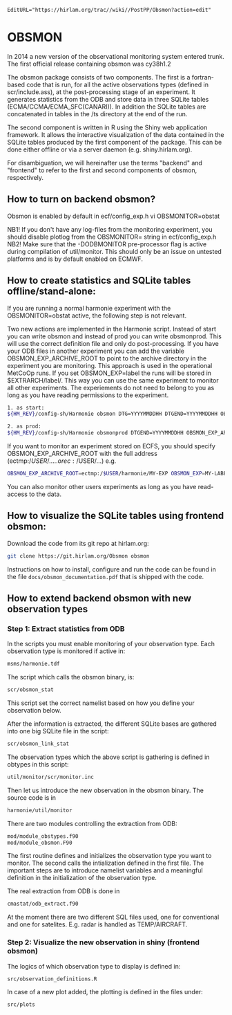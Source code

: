 ```@meta
EditURL="https://hirlam.org/trac//wiki//PostPP/Obsmon?action=edit"
```
# OBSMON

In 2014 a new version of the observational monitoring system entered trunk. The first official release containing obsmon was cy38h1.2

The obsmon package consists of two components. The first is a fortran-based code that is run, for all the active observations types (defined in scr/include.ass), at the post-processing stage of an experiment. It generates statistics from the ODB and store data in three SQLite tables (ECMA/CCMA/ECMA_SFC(CANARI)). In addition the SQLite tables are concatenated in tables in the /ts directory at the end of the run.

The second component is written in R using the Shiny web application framework. It allows the interactive visualization of the data contained in the SQLite tables produced by the first component of the package. This can be done either offline or via a server daemon (e.g. shiny.hirlam.org).

For disambiguation, we will hereinafter use the terms "backend" and "frontend" to refer to the first and second components of obsmon, respectively.


## How to turn on backend obsmon?

Obsmon is enabled by default in ecf/config_exp.h  vi OBSMONITOR=obstat

NB1! If you don't have any log-files from the monitoring experiment, you should disable plotlog from the OBSMONITOR= string in ecf/config_exp.h 
NB2! Make sure that the -DODBMONITOR pre-processor flag is active during compilation of util/monitor. This should only be an issue on untested platforms and is by default enabled on ECMWF.


## How to create statistics and SQLite tables offline/stand-alone:

If you are running a normal harmonie experiment with the OBSMONITOR=obstat active, the following step is not relevant.

Two new actions are implemented in the Harmonie script. Instead of start you can write obsmon and instead of prod you can write obsmonprod. This will use the correct definition file and only do post-processing. If you have your ODB files in another experiment you can add the variable OBSMON_EXP_ARCHIVE_ROOT to point to the archive directory in the experiment you are monitoring. This approach is used in the operational MetCoOp runs. If you set OBSMON_EXP=label the runs will be stored in $EXTRARCH/label/. This way you can use the same experiment to monitor all other experiments. The experiements do not need to belong to you as long as you have reading permissions to the experiment. 

```bash
1. as start:
${HM_REV}/config-sh/Harmonie obsmon DTG=YYYYMMDDHH DTGEND=YYYYMMDDHH OBSMON_EXP_ARCHIVE_ROOT=PATH-TO-ARCHIVE-DIRECTORY-TO-MONITOR OBSMON_EXP=MY-LABEL
```


```bash
2. as prod:
${HM_REV}/config-sh/Harmonie obsmonprod DTGEND=YYYYMMDDHH OBSMON_EXP_ARCHIVE_ROOT=PATH-TO-ARCHIVE-DIRECTORY-TO-MONITOR OBSMON_EXP=MY-LABEL
```

If you want to monitor an experiment stored on ECFS, you should specify OBSMON_EXP_ARCHIVE_ROOT with the full address (ectmp:/$USER/..... or ec:/$USER/...) e.g. 
```bash
OBSMON_EXP_ARCHIVE_ROOT=ectmp:/$USER/harmonie/MY-EXP OBSMON_EXP=MY-LABEL
```

You can also monitor other users experiments as long as you have read-access to the data.

## How to visualize the SQLite tables using frontend obsmon:

Download the code from its git repo at hirlam.org:
```bash
git clone https://git.hirlam.org/Obsmon obsmon
```

Instructions on how to install, configure and run the code can be found in the file `docs/obsmon_documentation.pdf` that is shipped with the code.


## How to extend backend obsmon with new observation types

### Step 1: Extract statistics from ODB

In the scripts you must enable monitoring of your observation type. Each observation type is monitored if active in:
```bash
msms/harmonie.tdf
```

The script which calls the obsmon binary, is:
```bash
scr/obsmon_stat
```
This script set the correct namelist based on how you define your observation below. 

After the information is extracted, the different SQLite bases are gathered into one big SQLite file in the script:
```bash
scr/obsmon_link_stat
```

The observation types which the above script is gathering is defined in obtypes in this script:
```bash
util/monitor/scr/monitor.inc
```

Then let us introduce the new observation in the obsmon binary. The source code is in 
```bash
harmonie/util/monitor
```

There are two modules controlling the extraction from ODB:
```bash
mod/module_obstypes.f90
mod/module_obsmon.F90
```

The first routine defines and initializes the observation type you want to monitor. The second calls the intialization defined in the first file. The important steps are to introduce namelist variables and a meaningful definition in the initialization of the observation type.

The real extraction from ODB is done in
```bash
cmastat/odb_extract.f90
```

At the moment there are two different SQL files used, one for conventional and one for satelites. E.g. radar is handled as TEMP/AIRCRAFT.

### Step 2: Visualize the new observation in shiny (frontend obsmon)

The logics of which observation type to display is defined in:
```bash
src/observation_definitions.R
```

In case of a new plot added, the plotting is defined in the files under:
```bash
src/plots
```
